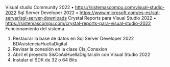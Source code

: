 
Visual studio  Community 2022 
•	https://sistemascompu.com/visual-studio-2022
Sql Server Developer  2022
•	https://www.microsoft.com/es-es/sql-server/sql-server-downloads
Crystal Reports para Visual Studio 2022
•	https://sistemascompu.com/crystal-reports-para-visual-studio-2022
Funcionamiento del sistema
1.	Restaurar la base de datos en Sql Server Developer 2022 BDAsistenciaHuellaDigital
2.	Revisar la conexión en la clase Cls_Conexion
3.	Abril el proyecto SisCoAsHuellaDigital.sln con Visual Studio 2022
4.	Instalar el SDK  de 32 o 64 Bits
